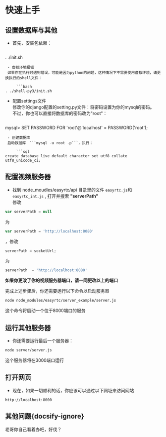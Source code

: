 # 快速上手
## 设置数据库与其他
 - 首先，安装包依赖：  

     ```bash
. ./init.sh
```
 - 虚拟环境报错  
 如果你在执行时遇到错误，可能是因为python的问题，这种情况下不需要使用虚拟环境，请更换执行的shell文件：

     ```bash
. ./shell-py3/init.sh
```

 - 配置settings文件  
修改你的django配置的setting.py文件：将密码设置为你的mysql的密码。  
不过，你也可以直接将数据库的密码改为"root"：

     ```sql
mysql> SET PASSWORD FOR 'root'@'localhost' = PASSWORD('root');
```
 - 创建数据库  
 启动数据库　```mysql -u root -p```，执行：
 
     ```sql
create database live default character set utf8 collate utf8_unicode_ci; 
```

## 配置视频服务器
 - 找到 node_moudles/easyrtc/api 目录里的文件 ```easyrtc.js```和 ```easyrtc_int.js``` , 打开并搜索 **"serverPath"**   
 修改
```javascript
var serverPath = null
```
为
```javascript
var serverPath = 'http://localhost:8080'
```
，修改
```javascript
serverPath = socketUrl;
```
为
```javascript
serverPath  = 'http://localhost:8080'
```
 **如果你更改了你的视频服务器端口，请一同更改以上的端口**  

 完成上述步骤后，你还需要运行以下命令以启动服务器
```bash
node node_modules/easyrtc/server_example/server.js 
```
这个命令将启动一个位于8000端口的服务

## 运行其他服务器
 - 你还需要运行最后一个服务器：
 ```bash
 node server/server.js
 ```
 这个服务器将在3000端口运行
 
## 打开网页
 - 现在，如果一切顺利的话，你应该可以通过以下网址来访问网站
```
http://localhost:8000
```

## 其他问题{docsify-ignore}
老哥你自己看着办吧，好伐？